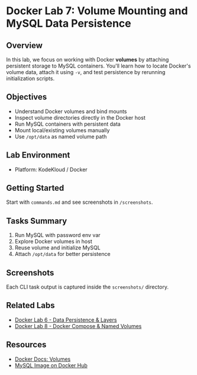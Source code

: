 # Docker Lab 7: Volume Mounting and MySQL Data Persistence

## Overview

In this lab, we focus on working with Docker **volumes** by attaching persistent storage to MySQL containers. You'll learn how to locate Docker's volume data, attach it using `-v`, and test persistence by rerunning initialization scripts.

## Objectives

- Understand Docker volumes and bind mounts
- Inspect volume directories directly in the Docker host
- Run MySQL containers with persistent data
- Mount local/existing volumes manually
- Use `/opt/data` as named volume path

## Lab Environment

- Platform: KodeKloud / Docker


## Getting Started


Start with `commands.md` and see screenshots in `/screenshots`.

## Tasks Summary

1. Run MySQL with password env var
2. Explore Docker volumes in host
3. Reuse volume and initialize MySQL
4. Attach `/opt/data` for better persistence

## Screenshots

Each CLI task output is captured inside the `screenshots/` directory.

## Related Labs

- [Docker Lab 6 - Data Persistence & Layers](../docker-lab-6/)
- [Docker Lab 8 - Docker Compose & Named Volumes](../docker-lab-8/)

## Resources

- [Docker Docs: Volumes](https://docs.docker.com/storage/volumes/)
- [MySQL Image on Docker Hub](https://hub.docker.com/_/mysql)
